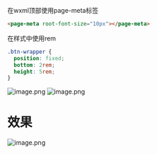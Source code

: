 在wxml顶部使用page-meta标签
```html
<page-meta root-font-size="10px"></page-meta>
```

在样式中使用rem
```css
.btn-wrapper {
  position: fixed;
  bottom: 2rem;
  height: 5rem;
}
```
![image.png](https://cdn.nlark.com/yuque/0/2022/png/743297/1659238943895-3e086abc-ae34-4979-a58b-20630c2fa150.png#averageHue=%23343434&clientId=u30c4e51a-bb73-4&from=paste&height=244&id=u044a466c&name=image.png&originHeight=488&originWidth=1092&originalType=binary&ratio=1&rotation=0&showTitle=false&size=101168&status=done&style=none&taskId=u0ef6d787-c81a-4e0d-970e-0848ff8fe0e&title=&width=546)
![image.png](https://cdn.nlark.com/yuque/0/2022/png/743297/1659239013137-31bd68b2-363c-4e29-b9a4-c83fb999bbe3.png#averageHue=%23353433&clientId=u30c4e51a-bb73-4&from=paste&height=135&id=u3afe7988&name=image.png&originHeight=270&originWidth=732&originalType=binary&ratio=1&rotation=0&showTitle=false&size=33535&status=done&style=none&taskId=ub6e2c616-a88f-49b8-b6bc-a03bf05fe34&title=&width=366)

# 效果
![image.png](https://cdn.nlark.com/yuque/0/2022/png/743297/1659239119501-4209de4d-6359-4d0d-97fd-931511ceb0bd.png#averageHue=%2350534f&clientId=u30c4e51a-bb73-4&from=paste&height=721&id=u6f25a426&name=image.png&originHeight=1442&originWidth=2774&originalType=binary&ratio=1&rotation=0&showTitle=false&size=1159274&status=done&style=none&taskId=u5f2ce1c2-c0b2-4419-9aac-cf25713cbc9&title=&width=1387)

